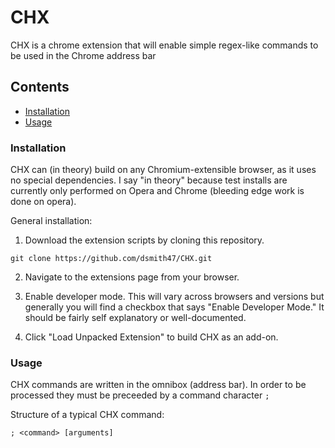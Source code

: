 # CHX

CHX is a chrome extension that will enable simple regex-like commands to be used in the Chrome address bar

## Contents
+ [Installation](#Installation)
+ [Usage](#Usage)

### Installation

CHX can (in theory) build on any Chromium-extensible browser, as it uses no special dependencies.
I say "in theory" because test installs are currently only performed on Opera and Chrome (bleeding edge work is done on opera).

General installation:

1. Download the extension scripts by cloning this repository.

`git clone https://github.com/dsmith47/CHX.git`

2. Navigate to the extensions page from your browser.

3. Enable developer mode. This will vary across browsers and versions but generally you will find a checkbox that says "Enable Developer Mode."
It should be fairly self explanatory or well-documented.

4. Click "Load Unpacked Extension" to build CHX as an add-on.


### Usage

CHX commands are written in the omnibox (address bar).
In order to be processed they must be preceeded by a command character `;`

Structure of a typical CHX command:

`; <command> [arguments]`
